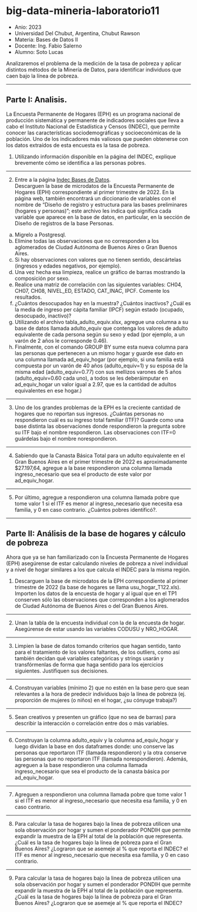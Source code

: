 # big-data-mineria-laboratorio11

* Anio: 2023
* Universidad Del Chubut, Argentina, Chubut Rawson 
* Materia: Bases de Datos II
* Docente: Ing. Fabio Salerno
* Alumno: Soto Lucas

Analizaremos el problema de la medición de la tasa de pobreza y aplicar distintos métodos de la Minería de Datos, para identificar individuos que caen bajo la línea de pobreza.

---

## Parte I: Analisis.
La Encuesta Permanente de Hogares (EPH) es un programa nacional de producción sistemática y permanente de indicadores sociales que lleva a cabo el Instituto Nacional de Estadística y Censos (INDEC), que permite conocer las características sociodemográficas y socioeconómicas de la población. Uno de los indicadores más valiosos que pueden obtenerse con los datos extraídos de esta encuesta es la tasa de pobreza.  

1. Utilizando información disponible en la página del INDEC, explique brevemente cómo se identifica a las personas pobres.

---

2. Entre a la página [Indec Bases de Datos](https://www.indec.gob.ar/indec/web/Institucional-Indec-BasesDeDatos "Indec").  
Descarguen la base de microdatos de la Encuesta Permanente de Hogares (EPH) correspondiente al primer trimestre de 2022. En la página web, también encontrará un diccionario de variables con el nombre de “Diseño de registro y estructura para las bases preliminares (hogares y personas)”; este archivo les indica qué significa cada variable que aparece en la base de datos, en particular, en la sección de Diseño de registros de la base Personas.


<ol style="list-style-type:lower-alpha">
    <li>Migrelo a Postgresql.</li>
    <li>Elimine todas las observaciones que no corresponden a los aglomerados de Ciudad Autónoma de Buenos Aires o Gran Buenos Aires.</li>
    <li>Si hay observaciones con valores que no tienen sentido, descártelas (ingresos y edades negativos, por ejemplo).</li>
    <li>Una vez hecha esa limpieza, realice un gráfico de barras mostrando la composición por sexo.</li>
    <li>Realice una matriz de correlación con las siguientes variables: CH04, CH07, CH08, NIVEL_ED, ESTADO, CAT_INAC, IPCF. Comente los resultados.</li>
    <li>¿Cuántos desocupados hay en la muestra? ¿Cuántos inactivos? ¿Cuál es la media de ingreso per cápita familiar (IPCF) según estado (ocupado, desocupado, inactivo)?</li>
    <li>Utilizando el archivo tabla_adulto_equiv.xlsx, agregue una columna a su base de datos llamada adulto_equiv que contenga los valores de adulto equivalente de cada persona según su sexo y edad (por ejemplo, a un varón de 2 años le corresponde 0.46).</li>
    <li>Finalmente, con el comando GROUP BY sume esta nueva columna para las personas que pertenecen a un mismo hogar y guarde ese dato en una columna llamada ad_equiv_hogar (por ejemplo, si una familia está compuesta por un varón de 40 años (adulto_equiv=1) y su esposa de la misma edad (adulto_equiv=0.77) con sus mellizos varones de 5 años (adulto_equiv=0.60 cada uno), a todos se les deberáimputar en ad_equiv_hogar un valor igual a 2.97, que es la cantidad de adultos equivalentes en ese hogar.)</li>
</ol>

---

3. Uno de los grandes problemas de la EPH es la creciente cantidad de hogares que no reportan sus ingresos. ¿Cuántas personas no respondieron cuál es su ingreso total familiar (ITF)? Guarde como una base distinta las observaciones donde respondieron la pregunta sobre su ITF bajo el nombre respondieron. Las observaciones con ITF=0 guárdelas bajo el nombre norespondieron.

---


4. Sabiendo que la Canasta Básica Total para un adulto equivalente en el Gran Buenos Aires en el primer trimestre de 2022 es aproximadamente $27.197,64, agregue a la base respondieron una columna llamada ingreso_necesario que sea el producto de este valor por ad_equiv_hogar. 

---

5. Por último, agregue a respondieron una columna llamada pobre que tome valor 1 si el ITF es menor al ingreso_necesario que necesita esa familia, y 0 en caso contrario. ¿Cuántos pobres identificó?.

---


## Parte II: Análisis de la base de hogares y cálculo de pobreza

Ahora que ya se han familiarizado con la Encuesta Permanente de Hogares (EPH) asegúrense de estar calculando niveles de pobreza a nivel individual y a nivel de hogar similares a los que calcula el INDEC para la misma región.

1. Descarguen la base de microdatos de la EPH correspondiente al primer trimestre de 2022 (la base de hogares se llama usu_hogar_T122.xls). Importen los datos de la encuesta de hogar y al igual que en el TP1 conserven sólo las observaciones que corresponden a los aglomerados de Ciudad Autónoma de Buenos Aires o del Gran Buenos Aires.

---

2. Unan la tabla de la encuesta individual con la de la encuesta de hogar. Asegúrense de estar usando las variables CODUSU y NRO_HOGAR.

---

3. Limpien la base de datos tomando criterios que hagan sentido, tanto para el tratamiento de los valores faltantes, de los outliers, como así también decidan qué variables categóricas y strings usarán y transfórmenlas de forma que haga sentido para los ejercicios siguientes. Justifiquen sus decisiones.

---

4. Construyan variables (mínimo 2) que no estén en la base pero que sean relevantes a la hora de predecir individuos bajo la línea de pobreza (ej. proporción de mujeres (o niños) en el hogar, ¿su cónyuge trabaja?)

---

5. Sean creativos y presenten un gráfico (que no sea de barras) para describir la interacción o correlación entre dos o más variables.

---

6. Construyan la columna adulto_equiv y la columna ad_equiv_hogar y luego dividan la base en dos dataframes donde: uno conserve las personas que reportaron ITF (llamada respondieron) y la otra conserve las personas que no reportaron ITF (llamada norespondieron). Además, agreguen a la base respondieron una columna llamada ingreso_necesario que sea el producto de la canasta básica por ad_equiv_hogar.

---

7. Agreguen a respondieron una columna llamada pobre que tome valor 1 si el ITF es menor al ingreso_necesario que necesita esa familia, y 0 en caso contrario.

---

8. Para calcular la tasa de hogares bajo la linea de pobreza utilicen una sola observación por hogar y sumen el ponderador PONDIH que permite expandir la muestra de la EPH al total de la población que representa. ¿Cuál es la tasa de hogares bajo la línea de pobreza para el Gran Buenos Aires? ¿Lograron que se asemeje al % que reporta el INDEC? el ITF es menor al ingreso_necesario que necesita esa familia, y 0 en caso contrario.

---

9.  Para calcular la tasa de hogares bajo la linea de pobreza utilicen una sola observación por hogar y sumen el ponderador PONDIH que permite expandir la muestra de la EPH al total de la población que representa. ¿Cuál es la tasa de hogares bajo la línea de pobreza para el Gran Buenos Aires? ¿Lograron que se asemeje al % que reporta el INDEC?
